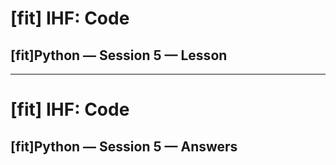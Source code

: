 # [fit] IHF: Code
## [fit]Python — Session 5 — Lesson

---

# [fit] IHF: Code
## [fit]Python — Session 5 — Answers
